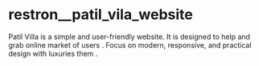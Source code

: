 # restron__patil_vila_website
Patil Villa is a simple and user-friendly website. It is designed to help and grab online market of  users . Focus on modern, responsive, and practical design with luxuries them .
